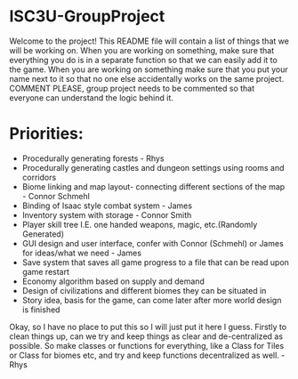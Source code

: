 # ISC3U-GroupProject
Welcome to the project! This README file will contain a list of things that we will be working on. When you are working on something, make sure that everything you do is in a separate function so that we can easily add it to the game. When you are working on something make sure that you put your name next to it so that no one else accidentally works on the same project. COMMENT PLEASE, group project needs to be commented so that everyone can understand the logic behind it.

# Priorities:
- Procedurally generating forests - Rhys
- Procedurally generating castles and dungeon settings using rooms and corridors
- Biome linking and map layout- connecting different sections of the map - Connor Schmehl
- Binding of Isaac style combat system - James
- Inventory system with storage - Connor Smith
- Player skill tree I.E. one handed weapons, magic, etc.(Randomly Generated)
- GUI design and user interface, confer with Connor (Schmehl) or James for ideas/what we need - James
- Save system that saves all game progress to a file that can be read upon game restart 
- Economy algorithm based on supply and demand
- Design of civilizations and different biomes they can be situated in
- Story idea, basis for the game, can come later after more world design is finished


Okay, so I have no place to put this so I will just put it here I guess. Firstly to clean things up, can we try and keep things as clear and de-centralized as possible. So make classes or functions
for everything, like a Class for Tiles or Class for biomes etc, and try and keep functions decentralized as well. - Rhys